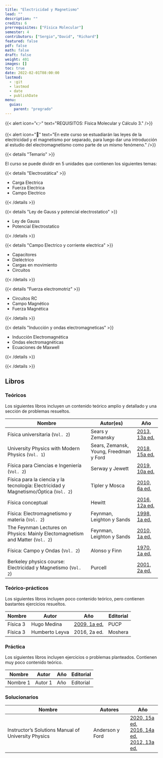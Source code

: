 ```yaml
---
title: "Electricidad y Magnetismo"
lead: ""
description: ""
credits: 6
prerrequisites: ["Física Molecular"]
semester: 4
contributors: ["Sergio","David", "Richard"]
featured: false
pdf: false
math: false
draft: false
weight: 401
images: []
toc: true
date: 2022-02-01T08:00:00
lastmod:
  - :git
  - lastmod
  - date
  - publishDate
menu:
  guias:
    parent: "pregrado"
---
```


{{< alert icon="👉" text="REQUISITOS: Física Molecular y Cálculo 3." />}}

{{< alert icon="📌" text="En este curso se estuadiarán las leyes de la electricidad y el magnetismo por separado, para luego dar una introducción al estudio del electromagnetismo como parte de un mismo fenómeno." />}}

{{< details "Temario" >}}

El curso se puede dividir en 5 unidades que contienen los siguientes temas:

{{< details "Electrostática" >}}

* Carga Electrica
* Fuerza Electrica
* Campo Electrico

{{< /details >}}

{{< details "Ley de Gauss y potencial electrostatico" >}}

* Ley de Gauss
* Potencial Electrostatico

{{< /details >}}

{{< details "Campo Electrico y corriente electrica" >}}

* Capacitores
* Dieléctrico
* Cargas en movimiento
* Circuitos

{{< /details >}}

{{< details "Fuerza electromotriz" >}}

* Circuitos RC
* Campo Magnético
* Fuerza Magnética

{{< /details >}}

{{< details "Inducción y ondas electromagneticas" >}}

* Inducción Electromagnética
* Ondas electromagnéticas
* Ecuaciones de Maxwell

{{< /details >}}

{{< /details >}}

## Libros

### Teóricos

Los siguientes libros incluyen un contenido teórico amplio y detallado y una sección de problemas resueltos.

| Nombre | Autor(es) | Año |
| ------ | --------- | --- |
| Física universitaria (`Vol. 2`) | Sears y Zemansky | [2013, 13a ed.](https://drive.google.com/file/d/14cwrkl8JPR4iowB5f7mPdXYAoPeaxo5C/view?usp=sharing) | Pearson Education |
| University Physics with Modern Physics (`Vol. 1`) | Sears, Zemansk, Young, Freedman y Ford | [2018, 15a ed.](https://drive.google.com/file/d/1DTFV3l9puWuGSS0xIdNvBlabNsSX1Yqn/view?usp=sharing) | Pearson Education |
| Física para Ciencias e Ingeniería (`Vol. 2`) | Serway y Jewett | [2019, 10a ed.](https://drive.google.com/file/d/1aUvsrr8oQbLY86tuii6mlXQ-xiaWB4y0/view?usp=sharing) | Cengage Learning |
| Física para la ciencia y la tecnología: Electricidad y Magnetismo/Óptica (`Vol. 2`) | Tipler y Mosca | [2010, 6a ed.](https://drive.google.com/file/d/1pkOG1jmgylyjFwCFPu_tEqxZDc5-7CGs/view?usp=sharing) | Reverté |
| Física conceptual | Hewitt | [2016, 12a ed.](https://drive.google.com/file/d/1ukRMKXK7_zGL4SvI4ESA3o1YHWbcGBqq/view?usp=sharing) | Pearson Education |
| Física: Electromagnetismo y materia (`Vol. 2`) | Feynman, Leighton y Sands | [1998, 1a ed.](https://drive.google.com/file/d/1n9LyZ58ouK4wFwAsGYe6KsLJSFIZ-m-U/view?usp=sharing) | Addison Wesley Longman |
| The Feynman Lectures on Physics: Mainly Electomagnetism and Matter (`Vol. 2`) | Feynman, Leighton y Sands | [2010, 1a ed.](https://drive.google.com/file/d/16i-YyCBaVsKQy0RjkS1fITz-LOYBiHL4/view?usp=sharing) | Basic Books |
| Física: Campo y Ondas (`Vol. 2`) | Alonso y Finn | [1970, 1a ed.](https://drive.google.com/file/d/1faV3OmBwWsrbTvOroEsEuvS6Nw2VyQ97/view?usp=sharing) | Fondo Educativo Interamericano |
| Berkeley physics course: Electricidad y Magnetismo (`Vol. 2`) | Purcell | [2001, 2a ed.](https://drive.google.com/file/d/1Zy_1WSnW5bs1aHkZeJZqLbwFntDJ3yCt/view?usp=sharing) | Reverté

### Teórico-prácticos

Los siguientes libros incluyen poco contenido teórico, pero contienen bastantes ejercicios resueltos.

| Nombre | Autor | Año | Editorial |
| ------ | ----- | --- | --------- |
| Física 3 | Hugo Medina | [2009, 1a ed.](https://drive.google.com/file/d/1LvEb5MjnLBr8Owibn8LOHZ1swFEtAc3Y/view?usp=sharing) | PUCP |
| Física 3 | Humberto Leyva | 2016, 2a ed. | Moshera |

### Práctica

Los siguientes libros incluyen ejercicios o problemas planteados. Contienen muy poco contenido teórico.

| Nombre | Autor | Año | Editorial |
| ------ | ----- | --- | --------- |
| Nombre 1 | Autor 1 | Año | Editorial |

### Solucionarios

| Nombre | Autores | Año |
| ------ | ------- | --- |
| Instructor’s Solutions Manual of University Physics | Anderson y Ford | [2020, 15a ed.](https://drive.google.com/file/d/12d16IT7EjYz2FowIZaHDtcVJphEigDDg/view?usp=sharing)<br> [2016, 14a ed.](https://drive.google.com/file/d/1Z0e81mZZp4XBZ0R3CnKOSFERz8eQAZqV/view?usp=sharing)<br>[2012, 13a ed.](https://drive.google.com/file/d/1zNBXP_NAtheUUb-6wBhj84oJyposTAOY/view?usp=sharing) | Pearson Education |

